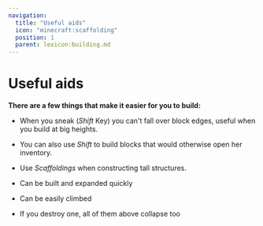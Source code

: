 ```yaml
---
navigation:
  title: "Useful aids"
  icon: "minecraft:scaffolding"
  position: 1
  parent: lexicon:building.md
---
```


# Useful aids

__There are a few things that make it easier for you to build:__ 
- When you sneak (*Shift* Key) you can't fall over block edges, useful when you build at big heights. 

- You can also use *Shift* to build blocks that would otherwise open her inventory. 

- Use *Scaffoldings* when constructing tall structures.


- Can be built and expanded quickly 

- Can be easily climbed 

- If you destroy one, all of them above collapse too

<Recipe id="minecraft:scaffolding" />

